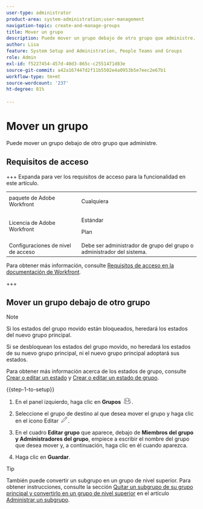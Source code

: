```yaml
---
user-type: administrator
product-area: system-administration;user-management
navigation-topic: create-and-manage-groups
title: Mover un grupo
description: Puede mover un grupo debajo de otro grupo que administre.
author: Lisa
feature: System Setup and Administration, People Teams and Groups
role: Admin
exl-id: f5227454-457d-40d3-865c-c2551471d83e
source-git-commit: a42a167447d2f11b5502e4a0953b5e7eec2e67b1
workflow-type: tm+mt
source-wordcount: '237'
ht-degree: 81%

---
```


# Mover un grupo

Puede mover un grupo debajo de otro grupo que administre.

## Requisitos de acceso

+++ Expanda para ver los requisitos de acceso para la funcionalidad en este artículo.

<table style="table-layout:auto"> 
 <col> 
 <col> 
 <tbody> 
  <tr> 
   <td>paquete de Adobe Workfront</td> 
   <td><p>Cualquiera</p></td> 
  </tr> 
  <tr> 
   <td>Licencia de Adobe Workfront</td> 
   <td><p>Estándar</p>
       <p>Plan</p></td>
  </tr>
  <tr> 
   <td>Configuraciones de nivel de acceso</td> 
   <td>Debe ser administrador de grupo del grupo o administrador del sistema.</td>
  </tr>
 </tbody> 
</table>

Para obtener más información, consulte [Requisitos de acceso en la documentación de Workfront](/help/quicksilver/administration-and-setup/add-users/access-levels-and-object-permissions/access-level-requirements-in-documentation.md).

+++

## Mover un grupo debajo de otro grupo

>[!NOTE]
>
>Si los estados del grupo movido están bloqueados, heredará los estados del nuevo grupo principal.
>
>Si se desbloquean los estados del grupo movido, no heredará los estados de su nuevo grupo principal, ni el nuevo grupo principal adoptará sus estados.
>
>Para obtener más información acerca de los estados de grupo, consulte [Crear o editar un estado](../../../administration-and-setup/customize-workfront/creating-custom-status-and-priority-labels/create-or-edit-a-status.md) y [Crear o editar un estado de grupo](../../../administration-and-setup/manage-groups/manage-group-statuses/create-or-edit-a-group-status.md).

{{step-1-to-setup}}

1. En el panel izquierdo, haga clic en **Grupos** ![Grupos](assets/groups-icon.png).

1. Seleccione el grupo de destino al que desea mover el grupo y haga clic en el icono Editar ![icono Editar](assets/edit-icon.png).
1. En el cuadro **Editar grupo** que aparece, debajo de **Miembros del grupo y Administradores del grupo**, empiece a escribir el nombre del grupo que desea mover y, a continuación, haga clic en él cuando aparezca.
1. Haga clic en **Guardar**.

>[!TIP]
>
>También puede convertir un subgrupo en un grupo de nivel superior. Para obtener instrucciones, consulte la sección [Quitar un subgrupo de su grupo principal y convertirlo en un grupo de nivel superior](../../../administration-and-setup/manage-groups/create-and-manage-subgroups/manage-subgroups.md#make) en el artículo [Administrar un subgrupo](../../../administration-and-setup/manage-groups/create-and-manage-subgroups/manage-subgroups.md).

